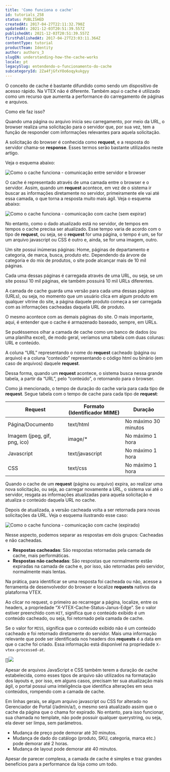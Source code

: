 ```yaml
---
title: 'Como funciona o cache'
id: tutorials_258
status: PUBLISHED
createdAt: 2017-04-27T22:11:32.790Z
updatedAt: 2021-12-03T20:51:39.557Z
publishedAt: 2021-12-03T20:51:39.557Z
firstPublishedAt: 2017-04-27T23:03:11.364Z
contentType: tutorial
productTeam: Identity
author: authors_3
slugEN: understanding-how-the-cache-works
locale: pt
legacySlug: entendendo-o-funcionamento-do-cache
subcategoryId: 2Za4fjGfxYOo6oqykukgyy
---
```


O conceito de cache é bastante difundido como sendo um dispositivo de acesso rápido. Na VTEX não é diferente. Também aqui o cache é utilizado como um recurso que aumenta a performance do carregamento de páginas e arquivos.

Como ele faz isso?

Quando uma página ou arquivo inicia seu carregamento, por meio da URL, o browser realiza uma solicitação para o servidor que, por sua vez, tem a função de responder com informações relevantes para aquela solicitação. 

A solicitação do browser é conhecida como **request**, e a resposta do servidor chama-se **response**. Esses termos serão bastante utilizados neste artigo. 

Veja o esquema abaixo:

![Como o cache funciona - comunicação entre servidor e browser](https://images.ctfassets.net/alneenqid6w5/6ONSKQqdEoIsHxcvfp5GoS/51e191e174947c589ad4de6d4d56e474/1_PT.png)

O cache é representado através de uma camada entre o browser e o servidor. Assim, quando um **request** acontece, em vez de o sistema ir buscar as informações diretamente no servidor, primeiramente ele vai até essa camada, o que torna a resposta muito mais ágil. Veja o esquema abaixo:

![Como o cache funciona - comunicação com cache (sem expirar)](https://images.ctfassets.net/alneenqid6w5/15ss3biutJhXX2WkG9k8xG/bb35e006ee78f624c403a0d81aefb65a/2_PT.png)

No entanto, como o dado atualizado está no servidor, de tempos em tempos o cache precisa ser atualizado. Esse tempo varia de acordo com o tipo de **request**, ou seja, se o **request** for uma página, o tempo é um, se for um arquivo javascript ou CSS é outro e, ainda, se for uma imagem, outro.

Um site possui inúmeras páginas: Home, páginas de departamento e categoria, de marca, busca, produto etc. Dependendo da árvore de categoria e do mix de produtos, o site pode alcançar mais de 10 mil páginas. 

Cada uma dessas páginas é carregada através de uma URL, ou seja, se um site possui 10 mil páginas, ele também possuirá 10 mil URLs diferentes. 

A camada de cache guarda uma versão para cada uma dessas páginas (URLs), ou seja, no momento que um usuário clica em algum produto em qualquer vitrine do site, a página daquele produto começa a ser carregada com as informações cacheadas daquela URL de produto. 

O mesmo acontece com as demais páginas do site. O mais importante, aqui, é entender que o cache é armazenado baseado, sempre, em URLs.

Se pudéssemos olhar a camada de cache como um banco de dados (ou uma planilha excel), de modo geral, veríamos uma tabela com duas colunas: URL e conteúdo. 

A coluna “URL” representando o nome do **request** cacheado (página ou arquivo) e a coluna “conteúdo” representando o código html ou binário (em caso de arquivos) daquele **request**.

Dessa forma, quando um **request** acontece, o sistema busca nessa grande tabela, a partir da “URL”, pelo “conteúdo”, o retornando para o browser.

Como já mencionado, o tempo de duração do cache varia para cada tipo de **request**. Segue tabela com o tempo de cache para cada tipo de **request**:

| **Request**                    | Formato (Identificador MIME) | Duração     |
|-------------------------------|------------------------------|----------------------|
| Página/Documento              | text/html                    | No máximo 30 minutos |
| Imagem (jpeg, gif, png, ico)  | image/*                      | No máximo 1 hora     |
| Javascript                    | text/javascript              | No máximo 1 hora     |
| CSS                           | text/css                     | No máximo 1 hora     |

Quando o cache de um **request** (página ou arquivo) expira, ao realizar uma nova solicitação, ou seja, ao carregar novamente a URL, o sistema vai até o servidor, resgata as informações atualizadas para aquela solicitação e atualiza o conteúdo daquela URL no cache. 

Depois de atualizada, a versão cacheada volta a ser retornada para novas solicitações da URL. Veja o esquema ilustrando esse caso:

![Como o cache funciona - comunicação com cache (expirado)](https://images.ctfassets.net/alneenqid6w5/e5oS6cve6yw1tS81PYkBK/369d7e767ed2f09583955cea2d432a36/3_PT.png)

Nesse aspecto, podemos separar as respostas em dois grupos: Cacheadas e não cacheadas.

- __Respostas cacheadas__: São respostas retornadas pela camada de cache, mais performáticas.
- __Respostas não cacheadas__: São respostas que normalmente estão expiradas na camada de cache e, por isso, são retornadas pelo servidor, normalmente mais lentas.

Na prática, para identificar se uma resposta foi cacheada ou não, acesse a ferramenta de desenvolvedor do browser e localize **requests** nativos da plataforma VTEX. 

Ao clicar no request, o primeiro ao recarregar a página, localize, entre os headers, a propriedade “X-VTEX-Cache-Status-Janus-Edge”. Se o valor estiver preenchido com `HIT`, significa que o conteúdo exibido é um conteúdo cacheado, ou seja, foi retornado pela camada de cache. 

Se o valor for `MISS`, significa que o conteúdo exibido não é um conteúdo cacheado e foi retornado diretamente do servidor. Mais uma informação relevante que pode ser identificada nos headers dos **requests** é a data em que o cache foi criado. Essa informação está disponível na propriedade `X-vtex-processed-at`.

[]![](https://images.contentful.com/alneenqid6w5/5GPSsb4UWA28QS4soyguSI/8772946997cc979ddf9c2297f2ca8bb6/cache.png)

Apesar de arquivos JavaScript e CSS também terem a duração de cache estabelecida, como esses tipos de arquivo são utilizados na formatação dos layouts e, por isso, em alguns casos, precisam ter sua atualização mais ágil, o portal possui uma inteligência que identifica alterações em seus conteúdos, rompendo com a camada de cache. 

Em linhas gerais, se algum arquivo javascript ou CSS for alterado no Gerenciador de Portal (/admin/a/), o mesmo será atualizado assim que o cache da página que o chama for expirado. No entanto, para isso funcionar, sua chamada no template, não pode possuir qualquer querystring, ou seja, ela dever ser limpa, sem parâmetros.

- Mudança de preço pode demorar até 30 minutos.
- Mudança de dado do catálogo (produto, SKU, categoria, marca etc.) pode demorar até 2 horas.
- Mudança de layout pode demorar até 40 minutos.

Apesar de parecer complexa, a camada de cache é simples e traz grandes benefícios para a performance da loja como um todo.

